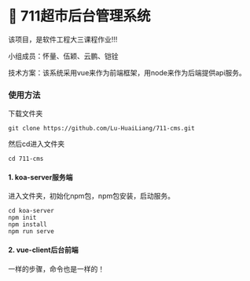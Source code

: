 # 🏪 711超市后台管理系统

该项目，是软件工程大三课程作业!!!

小组成员：怀量、伍颖、云鹏、铠铨

技术方案：该系统采用vue来作为前端框架，用node来作为后端提供api服务。

### 使用方法

下载文件夹
```
git clone https://github.com/Lu-HuaiLiang/711-cms.git
```

然后cd进入文件夹
```
cd 711-cms
```

#### 1. koa-server服务端

进入文件夹，初始化npm包，npm包安装，启动服务。
```
cd koa-server
npm init
npm install
npm run serve
```
#### 2. vue-client后台前端

一样的步骤，命令也是一样的！
